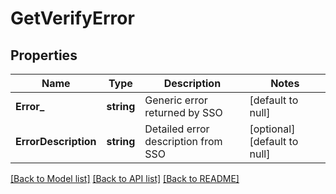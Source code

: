 # GetVerifyError

## Properties
Name | Type | Description | Notes
------------ | ------------- | ------------- | -------------
**Error_** | **string** | Generic error returned by SSO | [default to null]
**ErrorDescription** | **string** | Detailed error description from SSO | [optional] [default to null]

[[Back to Model list]](../README.md#documentation-for-models) [[Back to API list]](../README.md#documentation-for-api-endpoints) [[Back to README]](../README.md)



